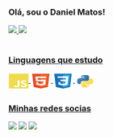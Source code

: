 ### Olá, sou o Daniel Matos!

<div align="center" style="display: flex; flex-direction: row;">
  <a href="https://github.com/Danielmtdc16">
  <img height="180em" src="https://github-readme-stats.vercel.app/api?username=Danielmtdc16&show_icons=true&theme=dark&include_all_commits=true&count_private=true"/>
  <img height="180em" src="https://github-readme-stats.vercel.app/api/top-langs/?username=Danielmtdc16&layout=compact&langs_count=7&theme=dark"/>
</div>
<div style="display: inline_block"><br>

  ### Linguagens que estudo
  <img align="center" alt="Daniel-Js" height="30" width="40" src="https://raw.githubusercontent.com/devicons/devicon/master/icons/javascript/javascript-plain.svg">
  <img align="center" alt="Daniel-HTML" height="30" width="40" src="https://raw.githubusercontent.com/devicons/devicon/master/icons/html5/html5-original.svg">
  <img align="center" alt="Daniel-CSS" height="30" width="40" src="https://raw.githubusercontent.com/devicons/devicon/master/icons/css3/css3-original.svg">
  <img align="center" alt="Daniel-Python" height="30" width="40" src="https://raw.githubusercontent.com/devicons/devicon/master/icons/python/python-original.svg">
</div>

##

### Minhas redes socias
<div>
  <a href="https://instagram.com/daniel_mtdc" target="_blank"><img src="https://img.shields.io/badge/-Instagram-%23E4405F?style=for-the-badge&logo=instagram&logoColor=white" target="_blank"></a>
  <a href = "mailto:danielmtdc16@gmail.com"><img src="https://img.shields.io/badge/-Gmail-%23333?style=for-the-badge&logo=gmail&logoColor=white" target="_blank"></a>
  <a href="https://www.linkedin.com/in/daniel-mtdc?lipi=urn%3Ali%3Apage%3Ad_flagship3_profile_view_base_contact_details%3BFQnJfDkJTdimb%2FDyVeKRxg%3D%3D" target="_blank"><img src="https://img.shields.io/badge/-LinkedIn-%230077B5?style=for-the-badge&logo=linkedin&logoColor=white" target="_blank"></a>

</div>
